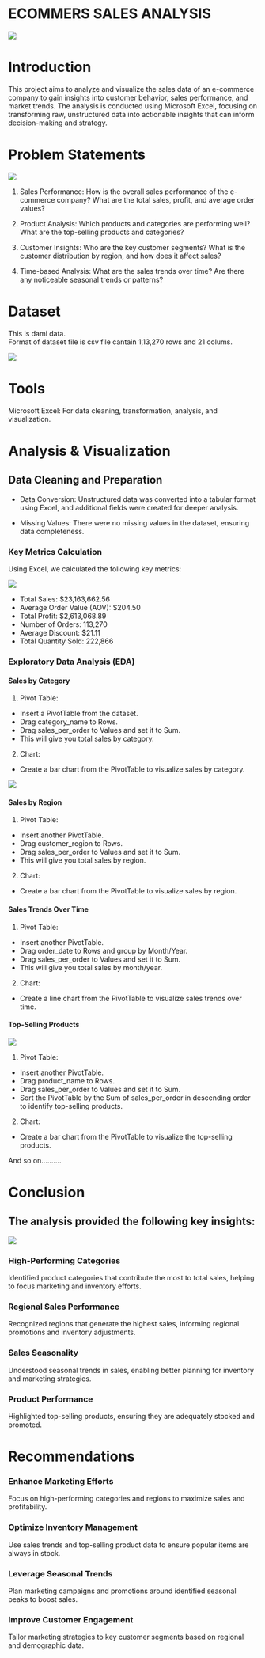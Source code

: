 # ECOMMERS SALES ANALYSIS

![](dashboard.png)

# Introduction

This project aims to analyze and visualize the sales data of an e-commerce company to gain insights into customer behavior, sales performance, and market trends. The analysis is conducted using Microsoft Excel, focusing on transforming raw, unstructured data into actionable insights that can inform decision-making and strategy.



# Problem Statements

![](PROBLEM_STATMENT.png)

1. Sales Performance: How is the overall sales performance of the e-commerce company? What are the total sales, profit, and average order values?

2. Product Analysis: Which products and categories are performing well? What are the top-selling products and categories?

3. Customer Insights: Who are the key customer segments? What is the customer distribution by region, and how does it affect sales?

4. Time-based Analysis: What are the sales trends over time? Are there any noticeable seasonal trends or patterns?

# Dataset

This is dami data. <br>
Format of dataset file is csv file cantain 1,13,270 rows and 21 colums.

![](dataset.png)

# Tools

Microsoft Excel: For data cleaning, transformation, analysis, and visualization.


# Analysis & Visualization

## Data Cleaning and Preparation

- Data Conversion: Unstructured data was converted into a tabular format using Excel, and additional fields were created for deeper analysis.

- Missing Values: There were no missing values in the dataset, ensuring data completeness.

### Key Metrics Calculation

Using Excel, we calculated the following key metrics:

![](kpi.png)

- Total Sales: $23,163,662.56
- Average Order Value (AOV): $204.50
- Total Profit: $2,613,068.89
- Number of Orders: 113,270
- Average Discount: $21.11
- Total Quantity Sold: 222,866

### Exploratory Data Analysis (EDA)

#### Sales by Category

1. Pivot Table:

- Insert a PivotTable from the dataset.
- Drag category_name to Rows.
- Drag sales_per_order to Values and set it to Sum.
- This will give you total sales by category.

2. Chart:

- Create a bar chart from the PivotTable to visualize sales by category.

![](charts.png)

#### Sales by Region

1. Pivot Table:

- Insert another PivotTable.
- Drag customer_region to Rows.
- Drag sales_per_order to Values and set it to Sum.
- This will give you total sales by region.

2. Chart:

- Create a bar chart from the PivotTable to visualize sales by region.

#### Sales Trends Over Time

1. Pivot Table:

- Insert another PivotTable.
- Drag order_date to Rows and group by Month/Year.
- Drag sales_per_order to Values and set it to Sum.
- This will give you total sales by month/year.

2. Chart:

- Create a line chart from the PivotTable to visualize sales trends over time.

#### Top-Selling Products

![](fillter.png)

1. Pivot Table:

- Insert another PivotTable.
- Drag product_name to Rows.
- Drag sales_per_order to Values and set it to Sum.
- Sort the PivotTable by the Sum of sales_per_order in descending order to identify   top-selling products.

2. Chart:

- Create a bar chart from the PivotTable to visualize the top-selling products.

And so on..........

# Conclusion

## The analysis provided the following key insights:

![](conclution.png)

### High-Performing Categories 
Identified product categories that contribute the most to total sales, helping to focus marketing and inventory efforts.

### Regional Sales Performance 
Recognized regions that generate the highest sales, informing regional promotions and inventory adjustments.

### Sales Seasonality
Understood seasonal trends in sales, enabling better planning for inventory and marketing strategies.

### Product Performance
Highlighted top-selling products, ensuring they are adequately stocked and promoted.


# Recommendations

### Enhance Marketing Efforts
 Focus on high-performing categories and regions to maximize sales and profitability.

### Optimize Inventory Management
Use sales trends and top-selling product data to ensure popular items are always in stock.

### Leverage Seasonal Trends
Plan marketing campaigns and promotions around identified seasonal peaks to boost sales.

### Improve Customer Engagement
Tailor marketing strategies to key customer segments based on regional and demographic data.

